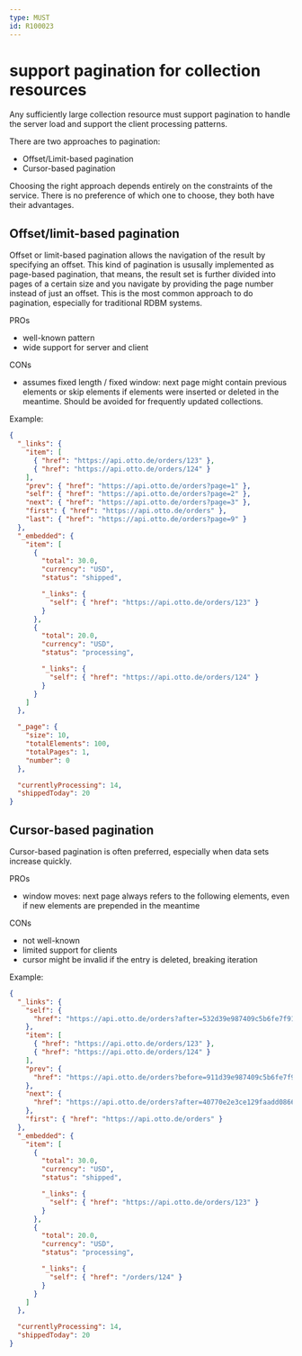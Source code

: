 ```yaml
---
type: MUST
id: R100023
---
```


# support pagination for collection resources

Any sufficiently large collection resource must support pagination to handle the server load and support the client processing patterns.

There are two approaches to pagination:

- Offset/Limit-based pagination
- Cursor-based pagination

Choosing the right approach depends entirely on the constraints of the service.
There is no preference of which one to choose, they both have their advantages.

## Offset/limit-based pagination
Offset or limit-based pagination allows the navigation of the result by specifying an offset.
This kind of pagination is ususally implemented as page-based pagination, that means, the result set is further divided into pages of a certain size and you navigate by providing the page number instead of just an offset.
This is the most common approach to do pagination, especially for traditional RDBM systems.

PROs

- well-known pattern
- wide support for server and client

CONs

- assumes fixed length / fixed window: next page might contain previous elements or skip elements if elements were inserted or deleted in the meantime.
  Should be avoided for frequently updated collections.

Example:

```json
{
  "_links": {
    "item": [
      { "href": "https://api.otto.de/orders/123" },
      { "href": "https://api.otto.de/orders/124" }
    ],
    "prev": { "href": "https://api.otto.de/orders?page=1" },
    "self": { "href": "https://api.otto.de/orders?page=2" },
    "next": { "href": "https://api.otto.de/orders?page=3" },
    "first": { "href": "https://api.otto.de/orders" },
    "last": { "href": "https://api.otto.de/orders?page=9" }
  },
  "_embedded": {
    "item": [
      {
        "total": 30.0,
        "currency": "USD",
        "status": "shipped",

        "_links": {
          "self": { "href": "https://api.otto.de/orders/123" }
        }
      },
      {
        "total": 20.0,
        "currency": "USD",
        "status": "processing",

        "_links": {
          "self": { "href": "https://api.otto.de/orders/124" }
        }
      }
    ]
  },

  "_page": {
    "size": 10,
    "totalElements": 100,
    "totalPages": 1,
    "number": 0
  },

  "currentlyProcessing": 14,
  "shippedToday": 20
}
```

## Cursor-based pagination
Cursor-based pagination is often preferred, especially when data sets increase quickly.

PROs

- window moves: next page always refers to the following elements, even if new elements are prepended in the meantime

CONs

- not well-known
- limited support for clients
- cursor might be invalid if the entry is deleted, breaking iteration

Example:

```json
{
  "_links": {
    "self": {
      "href": "https://api.otto.de/orders?after=532d39e987409c5b6fe7f913c9e568af"
    },
    "item": [
      { "href": "https://api.otto.de/orders/123" },
      { "href": "https://api.otto.de/orders/124" }
    ],
    "prev": {
      "href": "https://api.otto.de/orders?before=911d39e987409c5b6fe7f913c9e568ca"
    },
    "next": {
      "href": "https://api.otto.de/orders?after=40770e2e3ce129faadd08663fa434c33"
    },
    "first": { "href": "https://api.otto.de/orders" }
  },
  "_embedded": {
    "item": [
      {
        "total": 30.0,
        "currency": "USD",
        "status": "shipped",

        "_links": {
          "self": { "href": "https://api.otto.de/orders/123" }
        }
      },
      {
        "total": 20.0,
        "currency": "USD",
        "status": "processing",

        "_links": {
          "self": { "href": "/orders/124" }
        }
      }
    ]
  },

  "currentlyProcessing": 14,
  "shippedToday": 20
}
```
